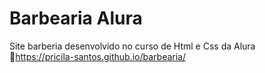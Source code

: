 # Barbearia Alura 
 Site barberia desenvolvido no curso de Html e Css da Alura <br>
 🔗https://pricila-santos.github.io/barbearia/
 
